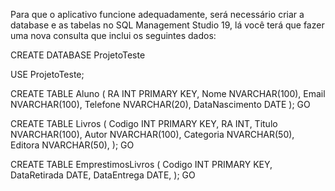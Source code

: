 Para que o aplicativo funcione adequadamente, será necessário criar a database e as 
tabelas no SQL Management Studio 19, lá você terá que fazer uma nova consulta que inclui
os seguintes dados:

CREATE DATABASE ProjetoTeste

USE ProjetoTeste;

CREATE TABLE Aluno (
    RA INT PRIMARY KEY,
    Nome NVARCHAR(100),
    Email NVARCHAR(100),
    Telefone NVARCHAR(20),
    DataNascimento DATE
);
GO

CREATE TABLE Livros (
    Codigo INT PRIMARY KEY,
    RA INT,
    Titulo NVARCHAR(100),
    Autor NVARCHAR(100),
    Categoria NVARCHAR(50),
    Editora NVARCHAR(50),
);
GO

CREATE TABLE EmprestimosLivros (
    Codigo INT PRIMARY KEY,
    DataRetirada DATE,
    DataEntrega DATE,
);
GO
